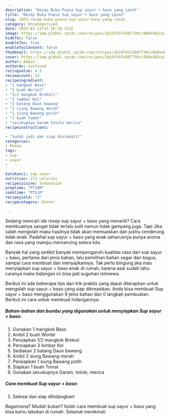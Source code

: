 ```yaml
---
description: "Resep Buka Puasa Sup sayur + baso yang Lezat"
title: "Resep Buka Puasa Sup sayur + baso yang Lezat"
slug: 1925-resep-buka-puasa-sup-sayur-baso-yang-lezat
category: Uncategorized
date: 2023-02-21T15:18:19.153Z
image: https://img-global.cpcdn.com/recipes/1b1df437a507730c/680x482cq70/sup-sayur-baso-foto-resep-utama.jpg
hideToc: false
enableToc: true
enableTocContent: false
thumbnail: https://img-global.cpcdn.com/recipes/1b1df437a507730c/680x482cq70/sup-sayur-baso-foto-resep-utama.jpg
cover: https://img-global.cpcdn.com/recipes/1b1df437a507730c/680x482cq70/sup-sayur-baso-foto-resep-utama.jpg
author: Admin
authorAv: notfound
ratingvalue: 4.5
reviewcount: 23
recipeingredient:
- "1 mangkok Baso"
- "2 buah Wortel"
- "1/2 mangkok Brokoli"
- "3 lembar Kol"
- "2 batang Daun bawang"
- "2 siung Bawang merah"
- "1 siung Bawang putih"
- "1 buah Tomat"
- "secukupnya Garam totole merica"
recipeinstructions:

- "Sudah jadi dan siap dinikmati!"
categories:
- Resep
tags:
- sup
- sayur
- 

katakunci: sup sayur  
nutrition: 273 calories
recipecuisine: Indonesian
preptime: "PT18M"
cooktime: "PT51M"
recipeyield: "2"
recipecategory: Dinner

---
```



Sedang mencari ide resep sup sayur + baso yang menarik? Cara membuatnya sangat tidak terlalu sulit namun tidak gampang juga. Tapi Jika salah mengolah maka hasilnya tidak akan memuaskan dan justru cenderung tidak enak. Padahal sup sayur + baso yang enak seharusnya punya aroma dan rasa yang mampu memancing selera kita.


Banyak hal yang sedikit banyak mempengaruhi kualitas rasa dari sup sayur + baso, pertama dari jenis bahan, lalu pemilihan bahan segar dan bagus, sampai cara membuat dan menyajikannya. Tak perlu bingung jika mau menyiapkan sup sayur + baso enak di rumah, karena asal sudah tahu caranya maka hidangan ini bisa jadi suguhan istimewa.




Berikut ini ada beberapa tips dan trik praktis yang dapat diterapkan untuk mengolah sup sayur + baso yang siap dikreasikan. Anda bisa membuat Sup sayur + baso menggunakan 9 jenis bahan dan 0 langkah pembuatan. Berikut ini cara untuk membuat hidangannya.

<!--inarticleads1-->

##### Bahan-bahan dan bumbu yang digunakan untuk menyiapkan Sup sayur + baso:

1. Gunakan 1 mangkok Baso
1. Ambil 2 buah Wortel
1. Persiapkan 1/2 mangkok Brokoli
1. Persiapkan 3 lembar Kol
1. Sediakan 2 batang Daun bawang
1. Ambil 2 siung Bawang merah
1. Persiapkan 1 siung Bawang putih
1. Siapkan 1 buah Tomat
1. Gunakan secukupnya Garam, totole, merica




<!--inarticleads2-->

##### Cara membuat Sup sayur + baso:


1. Selesai dan siap dihidangkan!



Bagaimana? Mudah bukan? Itulah cara membuat sup sayur + baso yang bisa kamu lakukan di rumah. Selamat menikmati
